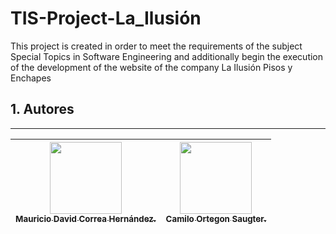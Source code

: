 # TIS-Project-La_Ilusión
This project is created in order to meet the requirements of the subject Special Topics in Software Engineering and additionally begin the execution of the development of the website of the company La Ilusión Pisos y Enchapes

## 1. Autores
---
[<img src="https://avatars.githubusercontent.com/u/81777898?s=400&u=2eeba9c363f9c474c7fb419ef36562e2d2b6b866&v=4" width=115><br><sub>Mauricio David Correa Hernández.</sub>](https://github.com/MauricioDCH) | [<img src="https://avatars.githubusercontent.com/u/88986744?v=4" width=115><br><sub>Camilo Ortegon Saugter.</sub>](https://github.com/cortegons) |  
| :----------------------------------------------------------------------------------------------------------------------------------------------------------------------------------------------------------: |:----------------------------------------------------------------------------------------------------------------------------------------------------------------------------------------------------------: |
